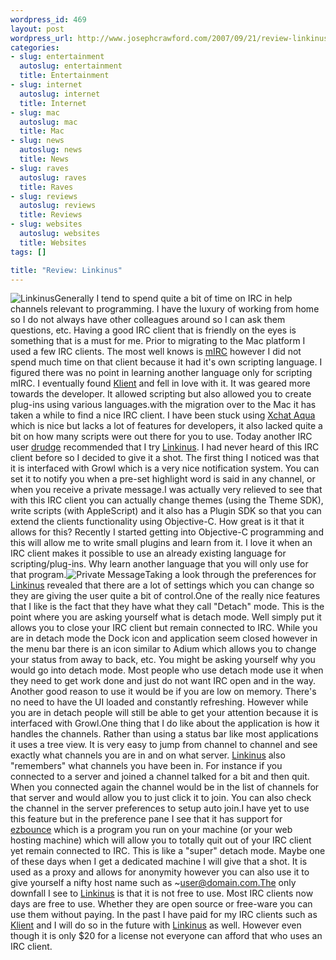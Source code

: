 ```yaml
--- 
wordpress_id: 469
layout: post
wordpress_url: http://www.josephcrawford.com/2007/09/21/review-linkinus/
categories: 
- slug: entertainment
  autoslug: entertainment
  title: Entertainment
- slug: internet
  autoslug: internet
  title: Internet
- slug: mac
  autoslug: mac
  title: Mac
- slug: news
  autoslug: news
  title: News
- slug: raves
  autoslug: raves
  title: Raves
- slug: reviews
  autoslug: reviews
  title: Reviews
- slug: websites
  autoslug: websites
  title: Websites
tags: []

title: "Review: Linkinus"
---
```

![Linkinus](http://www.josephcrawford.com/wp-content/uploads/2007/09/linkinus.jpg)Generally I tend to spend quite a bit of time on IRC in help channels relevant to programming.  I have the luxury of working from home so I do not always have other colleagues around so I can ask them questions, etc.  Having a good IRC client that is friendly on the eyes is something that is a must for me.  Prior to migrating to the Mac platform I used a few IRC clients.  The most well knows is [mIRC](http://www.mirc.com/) however I did not spend much time on that client because it had it's own scripting language.  I figured there was no point in learning another language only for scripting mIRC.  I eventually found [Klient](http://www.klient.com/) and fell in love with it.  It was geared more towards the developer.  It allowed scripting but also allowed you to create plug-ins using various languages.with the migration over to the Mac it has taken a while to find a nice IRC client.  I have been stuck using [Xchat Aqua](http://xchataqua.sourceforge.net/twiki/bin/view/Main/WebHome) which is nice but lacks a lot of features for developers, it also lacked quite a bit on how many scripts were out there for you to use.  Today another IRC user [drudge](http://www.conceitedsoftware.com/) recommended that I try [Linkinus](http://www.linkinus.com/).  I had never heard of this IRC client before so I decided to give it a shot.  The first thing I noticed was that it is interfaced with Growl which is a very nice notification system.  You can set it to notify you when a pre-set highlight word is said in any channel, or when you receive a private message.<!--more-->I was actually very relieved to see that with this IRC client you can actually change themes (using the Theme SDK), write scripts (with AppleScript) and it also has a Plugin SDK so that you can extend the clients functionality using Objective-C.  How great is it that it allows for this?  Recently I started getting into Objective-C programming and this will allow me to write small plugins and learn from it.  I love it when an IRC client makes it possible to use an already existing language for scripting/plug-ins.  Why learn another language that you will only use for that program.![Private Message](http://www.josephcrawford.com/wp-content/uploads/2007/09/linkinus1.jpg)Taking a look through the preferences for [Linkinus](http://www.linkinus.com/) revealed that there are a lot of settings which you can change so they are giving the user quite a bit of control.One of the really nice features that I like is the fact that they have what they call "Detach" mode.  This is the point where you are asking yourself what is detach mode.  Well simply put it allows you to close your IRC client but remain connected to IRC.  While you are in detach mode the Dock icon and application seem closed however in the menu bar there is an icon similar to Adium which allows you to change your status from away to back, etc.  You might be asking yourself why you would go into detach mode.  Most people who use detach mode use it when they need to get work done and just do not want IRC open and in the way.  Another good reason to use it would be if you are low on memory.  There's no need to have the UI loaded and constantly refreshing.  However while you are in detach people will still be able to get your attention because it is interfaced with Growl.One thing that I do like about the application is how it handles the channels.  Rather than using a status bar like most applications it uses a tree view.  It is very easy to jump from channel to channel and see exactly what channels you are in and on what server.  [Linkinus](http://www.linkinus.com/) also "remembers" what channels you have been in.  For instance if you connected to a server and joined a channel talked for a bit and then quit.  When you connected again the channel would be in the list of channels for that server and would allow you to just click it to join.  You can also check the channel in the server preferences to setup auto join.I have yet to use this feature but in the preference pane I see that it has support for [ezbounce](http://www.linuxftw.com/ezbounce/) which is a program you run on your machine (or your web hosting machine) which will allow you to totally quit out of your IRC client yet remain connected to IRC.  This is like a "super" detach mode.  Maybe one of these days when I get a dedicated machine I will give that a shot.  It is used as a proxy and allows for anonymity however you can also use it to give yourself a nifty host name such as ~user@domain.com.The only downfall I see to [Linkinus](http://www.linkinus.com/) is that it is not free to use.  Most IRC clients now days are free to use.  Whether they are open source or free-ware you can use them without paying.  In the past I have paid for my IRC clients such as [Klient](http://www.klient.com/) and I will do so in the future with [Linkinus](http://www.linkinus.com/) as well.  However even though it is only $20 for a license not everyone can afford that who uses an IRC client.
